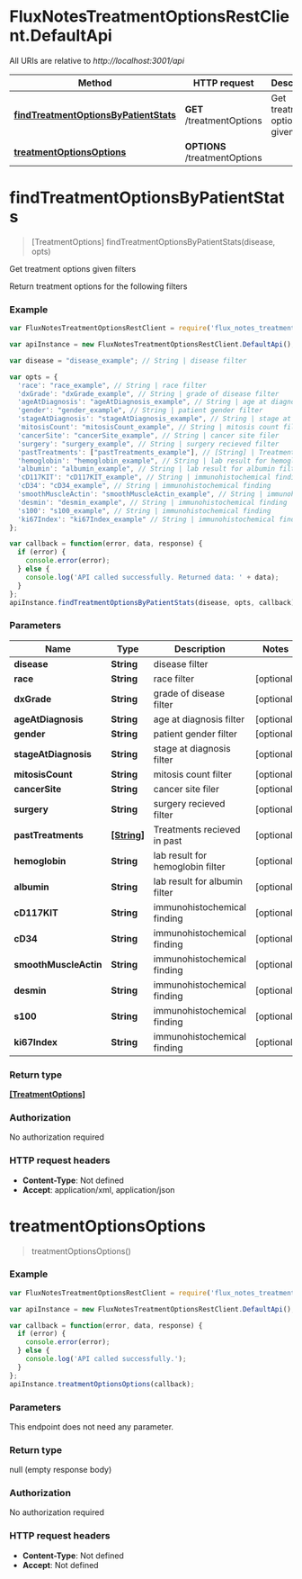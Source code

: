 # FluxNotesTreatmentOptionsRestClient.DefaultApi

All URIs are relative to *http://localhost:3001/api*

Method | HTTP request | Description
------------- | ------------- | -------------
[**findTreatmentOptionsByPatientStats**](DefaultApi.md#findTreatmentOptionsByPatientStats) | **GET** /treatmentOptions | Get treatment options given filters
[**treatmentOptionsOptions**](DefaultApi.md#treatmentOptionsOptions) | **OPTIONS** /treatmentOptions | 


<a name="findTreatmentOptionsByPatientStats"></a>
# **findTreatmentOptionsByPatientStats**
> [TreatmentOptions] findTreatmentOptionsByPatientStats(disease, opts)

Get treatment options given filters

Return treatment options for the following filters

### Example
```javascript
var FluxNotesTreatmentOptionsRestClient = require('flux_notes_treatment_options_rest_client');

var apiInstance = new FluxNotesTreatmentOptionsRestClient.DefaultApi();

var disease = "disease_example"; // String | disease filter

var opts = { 
  'race': "race_example", // String | race filter
  'dxGrade': "dxGrade_example", // String | grade of disease filter
  'ageAtDiagnosis': "ageAtDiagnosis_example", // String | age at diagnosis filter
  'gender': "gender_example", // String | patient gender filter
  'stageAtDiagnosis': "stageAtDiagnosis_example", // String | stage at diagnosis filter
  'mitosisCount': "mitosisCount_example", // String | mitosis count filter
  'cancerSite': "cancerSite_example", // String | cancer site filer
  'surgery': "surgery_example", // String | surgery recieved filter
  'pastTreatments': ["pastTreatments_example"], // [String] | Treatments recieved in past
  'hemoglobin': "hemoglobin_example", // String | lab result for hemoglobin filter
  'albumin': "albumin_example", // String | lab result for albumin filter
  'cD117KIT': "cD117KIT_example", // String | immunohistochemical finding
  'cD34': "cD34_example", // String | immunohistochemical finding
  'smoothMuscleActin': "smoothMuscleActin_example", // String | immunohistochemical finding
  'desmin': "desmin_example", // String | immunohistochemical finding
  's100': "s100_example", // String | immunohistochemical finding
  'ki67Index': "ki67Index_example" // String | immunohistochemical finding
};

var callback = function(error, data, response) {
  if (error) {
    console.error(error);
  } else {
    console.log('API called successfully. Returned data: ' + data);
  }
};
apiInstance.findTreatmentOptionsByPatientStats(disease, opts, callback);
```

### Parameters

Name | Type | Description  | Notes
------------- | ------------- | ------------- | -------------
 **disease** | **String**| disease filter | 
 **race** | **String**| race filter | [optional] 
 **dxGrade** | **String**| grade of disease filter | [optional] 
 **ageAtDiagnosis** | **String**| age at diagnosis filter | [optional] 
 **gender** | **String**| patient gender filter | [optional] 
 **stageAtDiagnosis** | **String**| stage at diagnosis filter | [optional] 
 **mitosisCount** | **String**| mitosis count filter | [optional] 
 **cancerSite** | **String**| cancer site filer | [optional] 
 **surgery** | **String**| surgery recieved filter | [optional] 
 **pastTreatments** | [**[String]**](String.md)| Treatments recieved in past | [optional] 
 **hemoglobin** | **String**| lab result for hemoglobin filter | [optional] 
 **albumin** | **String**| lab result for albumin filter | [optional] 
 **cD117KIT** | **String**| immunohistochemical finding | [optional] 
 **cD34** | **String**| immunohistochemical finding | [optional] 
 **smoothMuscleActin** | **String**| immunohistochemical finding | [optional] 
 **desmin** | **String**| immunohistochemical finding | [optional] 
 **s100** | **String**| immunohistochemical finding | [optional] 
 **ki67Index** | **String**| immunohistochemical finding | [optional] 

### Return type

[**[TreatmentOptions]**](TreatmentOptions.md)

### Authorization

No authorization required

### HTTP request headers

 - **Content-Type**: Not defined
 - **Accept**: application/xml, application/json

<a name="treatmentOptionsOptions"></a>
# **treatmentOptionsOptions**
> treatmentOptionsOptions()



### Example
```javascript
var FluxNotesTreatmentOptionsRestClient = require('flux_notes_treatment_options_rest_client');

var apiInstance = new FluxNotesTreatmentOptionsRestClient.DefaultApi();

var callback = function(error, data, response) {
  if (error) {
    console.error(error);
  } else {
    console.log('API called successfully.');
  }
};
apiInstance.treatmentOptionsOptions(callback);
```

### Parameters
This endpoint does not need any parameter.

### Return type

null (empty response body)

### Authorization

No authorization required

### HTTP request headers

 - **Content-Type**: Not defined
 - **Accept**: Not defined

